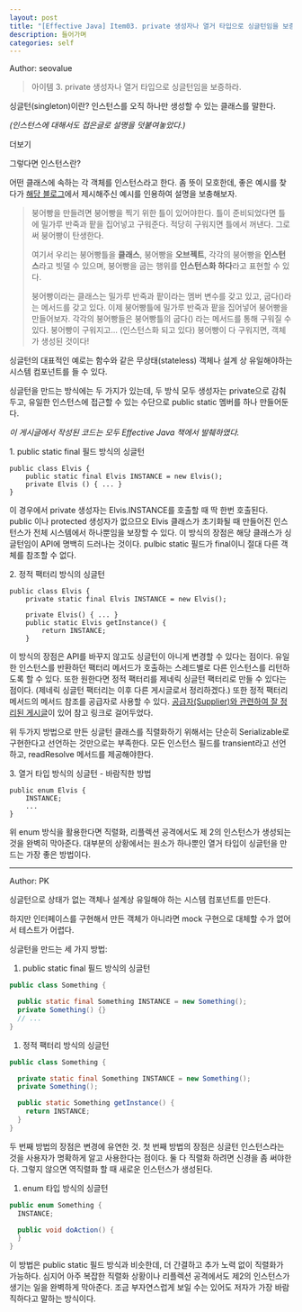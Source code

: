```yaml
---
layout: post
title: "[Effective Java] Item03. private 생성자나 열거 타입으로 싱글턴임을 보증하라"
description: 들어가며
categories: self
---
```


Author: seovalue

> 아이템 3. private 생성자나 열거 타입으로 싱글턴임을 보증하라.

싱글턴(singleton)이란? 인스턴스를 오직 하나만 생성할 수 있는 클래스를 말한다.

_(인스턴스에 대해서도 접은글로 설명을 덧붙여놓았다.)_

더보기

그렇다면 인스턴스란?

어떤 클래스에 속하는 각 객체를 인스턴스라고 한다. 좀 뜻이 모호한데, 좋은 예시를 찾다가 [해당 블로그](https://victor8481.tistory.com/280)에서 제시해주신 예시를 인용하여 설명을 보충해보자.

> 붕어빵을 만들려면 붕어빵을 찍기 위한 틀이 있어야한다. 틀이 준비되었다면 틀에 밀가루 반죽과 팥을 집어넣고 구워준다. 적당히 구워지면 틀에서 꺼낸다. 그로써 붕어빵이 탄생한다.
>
> 여기서 우리는 붕어빵틀을 **클래스**, 붕어빵을 **오브젝트**, 각각의 붕어빵을 **인스턴스**라고 빗댈 수 있으며, 붕어빵을 굽는 행위를 **인스턴스화 하다**라고 표현할 수 있다. 
>
> 붕어빵이라는 클래스는 밀가루 반죽과 팥이라는 멤버 변수를 갖고 있고, 굽다()라는 메서드를 갖고 있다. 이제 붕어빵틀에 밀가루 반죽과 팥을 집어넣어 붕어빵을 만들어보자. 각각의 붕어빵들은 붕어빵틀의 굽다() 라는 메서드를 통해 구워질 수 있다. 붕어빵이 구워지고... (인스턴스화 되고 있다) 붕어빵이 다 구워지면, 객체가 생성된 것이다!

싱글턴의 대표적인 예로는 함수와 같은 무상태(stateless) 객체나 설계 상 유일해야하는 시스템 컴포넌트를 들 수 있다.

싱글턴을 만드는 방식에는 두 가지가 있는데, 두 방식 모두 생성자는 private으로 감춰두고, 유일한 인스턴스에 접근할 수 있는 수단으로 public static 멤버를 하나 만들어둔다.

_이 게시글에서 작성된 코드는 모두 Effective Java 책에서 발췌하였다._

1\. public static final 필드 방식의 싱글턴

```
public class Elvis {
    public static final Elvis INSTANCE = new Elvis();
    private Elvis () { ... }
}
```

이 경우에서 private 생성자는 Elvis.INSTANCE를 호출할 때 딱 한번 호출된다. public 이나 protected 생성자가 없으므오 Elvis 클래스가 초기화될 때 만들어진 인스턴스가 전체 시스템에서 하나뿐임을 보장할 수 있다. 이 방식의 장점은 해당 클래스가 싱글턴임이 API에 명백히 드러나는 것이다. pulbic static 필드가 final이니 절대 다른 객체를 참조할 수 없다.

2\. 정적 팩터리 방식의 싱글턴

```
public class Elvis {
    private static final Elvis INSTANCE = new Elvis();
    
    private Elvis() { ... }
    public static Elvis getInstance() {
        return INSTANCE;
    }
```

이 방식의 장점은 API를 바꾸지 않고도 싱글턴이 아니게 변경할 수 있다는 점이다. 유일한 인스턴스를 반환하던 팩터리 메서드가 호출하는 스레드별로 다른 인스턴스를 리턴하도록 할 수 있다. 또한 원한다면 정적 팩터리를 제네릭 싱글턴 팩터리로 만들 수 있다는 점이다. (제네릭 싱글턴 팩터리는 이후 다른 게시글로서 정리하겠다.) 또한 정적 팩터리 메서드의 메서드 참조를 공급자로 사용할 수 있다. [공급자(Supplier)와 관련하여 잘 정리된 게시글](https://m.blog.naver.com/zzang9ha/222087025042)이 있어 참고 링크로 걸어두었다.

위 두가지 방법으로 만든 싱글턴 클래스를 직렬화하기 위해서는 단순히 Serializable로 구현한다고 선언하는 것만으로는 부족한다. 모든 인스턴스 필드를 transient라고 선언하고, readResolve 메서드를 제공해야한다.

3\. 열거 타입 방식의 싱글턴 - 바람직한 방법

```
public enum Elvis {
    INSTANCE;
    ...
}
```

위 enum 방식을 활용한다면 직렬화, 리플렉션 공격에서도 제 2의 인스턴스가 생성되는 것을 완벽히 막아준다. 대부분의 상황에서는 원소가 하나뿐인 열거 타입이 싱글턴을 만드는 가장 좋은 방법이다.

-----

Author: PK

싱글턴으로 상태가 없는 객체나 설계상 유일해야 하는 시스템 컴포넌트를 만든다.

하지만 인터페이스를 구현해서 만든 객체가 아니라면 mock 구현으로 대체할 수가 없어서 테스트가 어렵다.

싱글턴을 만드는 세 가지 방법:

1. public static final 필드 방식의 싱글턴

```java
public class Something {

  public static final Something INSTANCE = new Something();
  private Something() {}
  // ...
}
```

1. 정적 팩터리 방식의 싱글턴

```java
public class Something {

  private static final Something INSTANCE = new Something();
  private Something();

  public static Something getInstance() {
    return INSTANCE;
  }
}
```
두 번째 방법의 장점은 변경에 유연한 것. 첫 번째 방법의 장점은 싱글턴 인스턴스라는 것을 사용자가 명확하게 알고 사용한다는 점이다. 둘 다 직렬화 하려면 신경을 좀 써야한다. 그렇지 않으면 역직렬화 할 때 새로운 인스턴스가 생성된다.

1. enum 타입 방식의 싱글턴

```java
public enum Something {
  INSTANCE;

  public void doAction() {
  }
}
```

이 방법은 public static 필드 방식과 비슷한데, 더 간결하고 추가 노력 없이 직렬화가 가능하다. 심지어 아주 복잡한 직렬화 상황이나 리플렉션 공격에서도 제2의 인스턴스가 생기는 일을 완벽하게 막아준다. 조금 부자연스럽게 보일 수는 있어도 저자가 가장 바람직하다고 말하는 방식이다.
